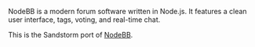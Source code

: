 NodeBB is a modern forum software written in Node.js. It features a clean user interface, tags, voting, and real-time chat.

This is the Sandstorm port of [NodeBB](https://nodebb.org).
